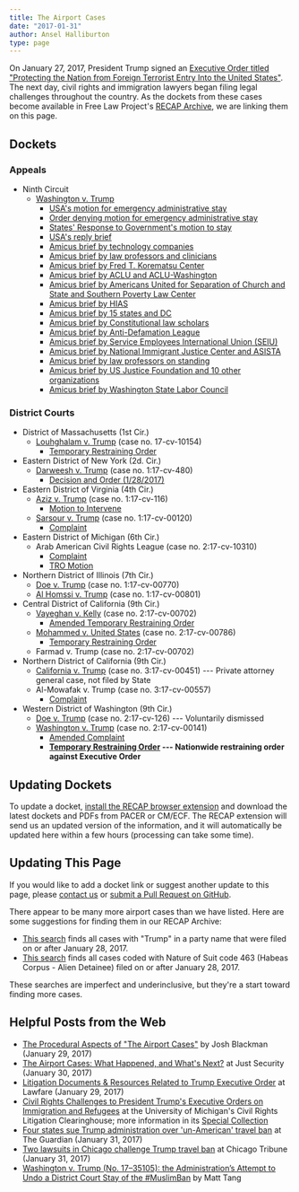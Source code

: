 ```yaml
---
title: The Airport Cases
date: "2017-01-31"
author: Ansel Halliburton
type: page
---
```



On January 27, 2017, President Trump signed an [Executive Order titled "Protecting the Nation from Foreign Terrorist Entry Into the United States"][eo-pdf]. The next day, civil rights and immigration lawyers began filing legal challenges throughout the country. As the dockets from these cases become available in Free Law Project's [RECAP Archive][recap], we are linking them on this page.


## Dockets

### Appeals

- Ninth Circuit
    - [Washington v. Trump][ca9-wa-v-trump]
        - [USA's motion for emergency administrative stay][ca9-wa-v-trump-motion-emergency-stay]
        - [Order denying motion for emergency administrative stay][ca9-wa-v-trump-order-emergency-stay]
        - [States' Response to Government's motion to stay][ca9-wa-v-trump-wa-response]
        - [USA's reply brief][ca9-wa-v-trump-reply]
        - [Amicus brief by technology companies][ca9-wa-v-trump-tech-amicus]
        - [Amicus brief by law professors and clinicians][ca9-wa-v-trump-profs-amicus]
        - [Amicus brief by Fred T. Korematsu Center][ca9-wa-v-trump-korematsu-amicus]
        - [Amicus brief by ACLU and ACLU-Washington][ca9-wa-v-trump-aclu]
        - [Amicus brief by Americans United for Separation of Church and State and Southern Poverty Law Center][ca9-wa-v-trump-auscs-splc]
        - [Amicus brief by HIAS][ca9-wa-v-trump-hias]
        - [Amicus brief by 15 states and DC][ca9-wa-v-trump-15-states-dc]
        - [Amicus brief by Constitutional law scholars][ca9-wa-v-trump-profs-constitutional]
        - [Amicus brief by Anti-Defamation League][ca9-wa-v-trump-adl]
        - [Amicus brief by Service Employees International Union (SEIU)][ca9-wa-v-trump-seiu]
        - [Amicus brief by National Immigrant Justice Center and ASISTA][ca9-wa-v-trump-nijc]
        - [Amicus brief by law professors on standing][ca9-wa-v-trump-profs-standing]
        - [Amicus brief by US Justice Foundation and 10 other organizations][ca9-wa-v-trump-usjf]
        - [Amicus brief by Washington State Labor Council][ca9-wa-v-trump-wslc]


### District Courts

- District of Massachusetts (1st Cir.)
    - [Louhghalam v. Trump][louhghalam] (case no. 17-cv-10154)
        - [Temporary Restraining Order][louhghalam-tro]
- Eastern District of New York (2d. Cir.)
    - [Darweesh v. Trump][darweesh] (case no. 1:17-cv-480)
        - [Decision and Order (1/28/2017)][darweesh-order]
- Eastern District of Virginia (4th Cir.)
    - [Aziz v. Trump][aziz] (case no. 1:17-cv-116)
        - [Motion to Intervene][aziz-motion-to-intervene]
    - [Sarsour v. Trump][sarsour] (case no. 1:17-cv-00120)
        - [Complaint][sarsour-complaint]
- Eastern District of Michigan (6th Cir.)
    - Arab American Civil Rights League (case no. 2:17-cv-10310)
        - [Complaint][acrl-complaint]
        - [TRO Motion][acrl-tro-motion]
- Northern District of Illinois (7th Cir.)
    - [Doe v. Trump][doe-ilnd] (case no. 1:17-cv-00770)
    - [Al Homssi v. Trump][alhomssi] (case no. 1:17-cv-00801)
- Central District of California (9th Cir.)
    - [Vayeghan v. Kelly][vayeghan] (case no. 2:17-cv-00702)
        - [Amended Temporary Restraining Order][vayeghan-amended-tro]
    - [Mohammed v. United States][mohammed] (case no. 2:17-cv-00786)
        - [Temporary Restraining Order][mohammed-tro]
    - Farmad v. Trump (case no. 2:17-cv-00702)
- Northern District of California (9th Cir.)
    - [California v. Trump][ca-v-trump] (case no. 3:17-cv-00451) --- Private attorney general case, not filed by State
    - Al-Mowafak v. Trump (case no. 3:17-cv-00557)
        - [Complaint][mowafak-complaint]
- Western District of Washington (9th Cir.)
    - [Doe v. Trump][doe] (case no. 2:17-cv-126) --- Voluntarily dismissed
    - [Washington v. Trump][wa-v-trump] (case no. 2:17-cv-00141)
        - [Amended Complaint][wa-v-trump-amended-complaint]
        - **[Temporary Restraining Order][wa-v-trump-tro] --- Nationwide restraining order against Executive Order**

## Updating Dockets

To update a docket, [install the RECAP browser extension][ext] and download the latest dockets and PDFs from PACER or CM/ECF. The RECAP extension will send us an updated version of the information, and it will automatically be updated here within a few hours (processing can take some time).


## Updating This Page

If you would like to add a docket link or suggest another update to this page, please [contact us][c] or [submit a Pull Request on GitHub][pr].

There appear to be many more airport cases than we have listed. Here are some suggestions for finding them in our RECAP Archive:

- [This search][moar] finds all cases with "Trump" in a party name that were filed on or after January 28, 2017.
- [This search][moar2] finds all cases coded with Nature of Suit code 463 (Habeas Corpus - Alien Detainee) filed on or after January 28, 2017.

These searches are imperfect and underinclusive, but they're a start toward finding more cases.


## Helpful Posts from the Web

- [The Procedural Aspects of "The Airport Cases"](http://joshblackman.com/blog/2017/01/29/the-procedural-aspects-of-the-airport-cases/) by Josh Blackman (January 29, 2017)
- [The Airport Cases: What Happened, and What's Next?](https://www.justsecurity.org/36960/stock-weekends-district-court-orders-immigration-eo/) at Just Security (January 30, 2017)
- [Litigation Documents & Resources Related to Trump Executive Order](https://lawfareblog.com/litigation-documents-resources-related-trump-executive-order) at Lawfare (January 29, 2017)
- [Civil Rights Challenges to President Trump's Executive Orders on Immigration and Refugees](https://www.clearinghouse.net/featuredCase.php?id=40) at the University of Michigan's Civil Rights Litigation Clearinghouse; more information in its [Special Collection](https://www.clearinghouse.net/results.php?searchSpecialCollection=44)
- [Four states sue Trump administration over 'un-American' travel ban](https://www.theguardian.com/us-news/2017/jan/31/trump-travel-ban-state-lawsuits) at The Guardian (January 31, 2017)
- [Two lawsuits in Chicago challenge Trump travel ban](http://www.chicagotribune.com/news/local/breaking/ct-trump-travel-ban-chicago-lawsuit-met-20170131-story.html?shr=t) at Chicago Tribune (January 31, 2017)
- [Washington v. Trump (No. 17–35105): the Administration’s Attempt to Undo a District Court Stay of the #MuslimBan](https://medium.com/@mattytang/washington-v-trump-no-17-35105-76f235ff6df0#.jvor3b77r) by Matt Tang


[eo-pdf]: /pdf/EO-2017-02281.pdf
[recap]: https://www.courtlistener.com/recap/
[ca9-wa-v-trump]: https://www.courtlistener.com/docket/4580611/state-of-washington-v-donald-j-trump/
[ca9-wa-v-trump-motion-emergency-stay]: https://www.courtlistener.com/recap/gov.uscourts.ca9.17-35105.14.0.pdf
[ca9-wa-v-trump-order-emergency-stay]: https://www.courtlistener.com/recap/gov.uscourts.ca9.17-35105.15.0.pdf
[ca9-wa-v-trump-tech-amicus]: https://upload.wikimedia.org/wikipedia/foundation/e/e4/Amicus_curiae_brief_of_Tech_Companies_%26_Orgs%2C_Washington_v._Trump.pdf
[ca9-wa-v-trump-profs-amicus]: https://app.box.com/s/tfr4vegkjwnngkl06zet8rs9s1611ib1
[ca9-wa-v-trump-korematsu-amicus]: https://app.box.com/s/wtkwhxwvqejd6ft5x8kidwuq604fbr3l
[ca9-wa-v-trump-wa-response]: https://www.courtlistener.com/recap/gov.uscourts.ca9.17-35105.28.1.pdf
[ca9-wa-v-trump-aclu]: http://cdn.ca9.uscourts.gov/datastore/general/2017/02/06/17-35105%20Amicus%20ACLU.pdf
[ca9-wa-v-trump-auscs-splc]: http://cdn.ca9.uscourts.gov/datastore/general/2017/02/06/17-35105%20Amicus%20Americans%20United%20for%20Separation%20of%20Church%20and%20State;%20S.%20Poverty%20Law%20Ctr.pdf
[ca9-wa-v-trump-hias]: http://cdn.ca9.uscourts.gov/datastore/general/2017/02/06/17-35105%20Amicus%20HIAS.pdf
[ca9-wa-v-trump-15-states-dc]: https://oag.ca.gov/system/files/attachments/press_releases/washington_v_trump.states_amicus_memo_of_law_in_support_of_appellees-1.pdf?
[ca9-wa-v-trump-profs-constitutional]: http://cdn.ca9.uscourts.gov/datastore/general/2017/02/06/17-35105%20Constitutional%20Scholars%20Motion%20and%20Brief.pdf
[ca9-wa-v-trump-adl]: http://cdn.ca9.uscourts.gov/datastore/general/2017/02/06/17-35105%20Anti%20Defamation%20League%20Amicus%20Brief.pdf
[ca9-wa-v-trump-seiu]: http://cdn.ca9.uscourts.gov/datastore/general/2017/02/06/17-35105%20SEIU%20Amicus%20Motion%20and%20Brief.pdf
[ca9-wa-v-trump-nijc]: http://cdn.ca9.uscourts.gov/datastore/general/2017/02/06/17-35105%20Natl%20Immigrant%20Justice%20Ctr%20ASISTA%20Amicus%20Motion%20and%20Brief.pdf
[ca9-wa-v-trump-profs-standing]: http://cdn.ca9.uscourts.gov/datastore/general/2017/02/06/17-35105%20Additional%20Law%20Professors%20Amicus%20Motion%20and%20Brief.pdf
[ca9-wa-v-trump-usjf]: http://cdn.ca9.uscourts.gov/datastore/general/2017/02/06/17-35105%20U.S.%20Justice%20Foundation%20Citizens%20United%20et%20al%20Amicus%20Motion%20and%20Brief.pdf
[ca9-wa-v-trump-wslc]: http://cdn.ca9.uscourts.gov/datastore/general/2017/02/06/17-35105%20Washington%20State%20Labor%20Council%20Amicus%20Motion%20and%20Brief.pdf
[ca9-wa-v-trump-reply]: http://cdn.ca9.uscourts.gov/datastore/general/2017/02/06/17-35105%20reply%20in%20support%20of%20stay.pdf
[louhghalam]: https://ia801505.us.archive.org/28/items/gov.uscourts.mad.186429/gov.uscourts.mad.186429.docket.html
[louhghalam-tro]: https://ia801505.us.archive.org/28/items/gov.uscourts.mad.186429/gov.uscourts.mad.186429.6.0.pdf
[darweesh]: https://ia601501.us.archive.org/18/items/gov.uscourts.nyed.396475/gov.uscourts.nyed.396475.docket.html
[darweesh-order]: https://ia601501.us.archive.org/18/items/gov.uscourts.nyed.396475/gov.uscourts.nyed.396475.8.0.pdf
[aziz]: https://ia601507.us.archive.org/13/items/gov.uscourts.vaed.358386/gov.uscourts.vaed.358386.docket.html
[aziz-motion-to-intervene]: https://ia601507.us.archive.org/13/items/gov.uscourts.vaed.358386/gov.uscourts.vaed.358386.27.0.pdf
[sarsour]: https://ia801500.us.archive.org/20/items/gov.uscourts.vaed.358422/gov.uscourts.vaed.358422.docket.html
[sarsour-complaint]: https://ia801500.us.archive.org/20/items/gov.uscourts.vaed.358422/gov.uscourts.vaed.358422.1.0.pdf
[acrl-complaint]: /pdf/E.D.Mich._317381_1_0.pdf
[acrl-tro-motion]: /pdf/E.D.Mich._317381_5_0.pdf
[vayeghan]: https://ia601504.us.archive.org/35/items/gov.uscourts.cacd.668830/gov.uscourts.cacd.668830.docket.html
[vayeghan-amended-tro]: https://ia601504.us.archive.org/35/items/gov.uscourts.cacd.668830/gov.uscourts.cacd.668830.6.0.pdf
[mohammed]: https://ia801506.us.archive.org/24/items/gov.uscourts.cacd.669123/gov.uscourts.cacd.669123.docket.html
[mohammed-tro]: /pdf/C.D.Cal._2-17-cv-00786_7_0.pdf
[ca-v-trump]: https://www.courtlistener.com/docket/4576141/people-of-the-united-states-of-america-v-trump/
[mowafak-complaint]: /pdf/Al-Mowafak-Complaint.pdf
[doe]: https://www.courtlistener.com/docket/4577105/doe-1-v-trump/
[wa-v-trump]: https://ia601500.us.archive.org/1/items/gov.uscourts.wawd.241761/gov.uscourts.wawd.241761.docket.html
[wa-v-trump-amended-complaint]: https://ia601500.us.archive.org/1/items/gov.uscourts.wawd.241761/gov.uscourts.wawd.241761.18.0.pdf
[wa-v-trump-tro]: http://www.archive.org/download/gov.uscourts.wawd.241761/gov.uscourts.wawd.241761.52.0.pdf
[doe-ilnd]: https://www.courtlistener.com/docket/4577005/doe-v-trump/
[alhomssi]: https://www.courtlistener.com/docket/4578561/al-homssi-v-trump/
[ext]: /recap/
[c]: /contact/
[pr]: https://github.com/freelawproject/free.law/blob/master/content/pages/airport-cases.md
[moar]: https://www.courtlistener.com/?type=r&filed_after=2017-01-28&order_by=score+desc&case_name=Trump
[moar2]: https://www.courtlistener.com/?order_by=score+desc&filed_after=2017-01-28&type=r&nature_of_suit=%22463+Habeas+Corpus+-+Alien+Detainee%22
